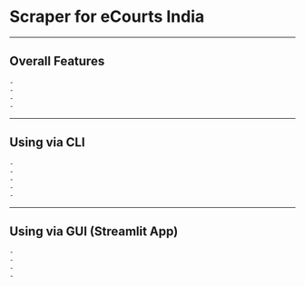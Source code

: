 # Scraper for eCourts India
---

## Overall Features

    -
    -
    -
    -


---

## Using via CLI

    -
    -
    -
    -
    -

---

## Using via GUI (Streamlit App)

    -
    -
    -
    -



